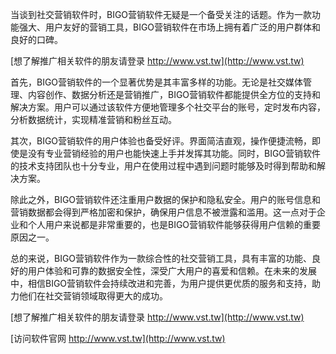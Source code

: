 当谈到社交营销软件时，BIGO营销软件无疑是一个备受关注的话题。作为一款功能强大、用户友好的营销工具，BIGO营销软件在市场上拥有着广泛的用户群体和良好的口碑。

[想了解推广相关软件的朋友请登录 http://www.vst.tw](http://www.vst.tw)

首先，BIGO营销软件的一个显著优势是其丰富多样的功能。无论是社交媒体管理、内容创作、数据分析还是营销推广，BIGO营销软件都能提供全方位的支持和解决方案。用户可以通过该软件方便地管理多个社交平台的账号，定时发布内容，分析数据统计，实现精准营销和粉丝互动。

其次，BIGO营销软件的用户体验也备受好评。界面简洁直观，操作便捷流畅，即使是没有专业营销经验的用户也能快速上手并发挥其功能。同时，BIGO营销软件的技术支持团队也十分专业，用户在使用过程中遇到问题时能够及时得到帮助和解决方案。

除此之外，BIGO营销软件还注重用户数据的保护和隐私安全。用户的账号信息和营销数据都会得到严格加密和保护，确保用户信息不被泄露和滥用。这一点对于企业和个人用户来说都是非常重要的，也是BIGO营销软件能够获得用户信赖的重要原因之一。

总的来说，BIGO营销软件作为一款综合性的社交营销工具，具有丰富的功能、良好的用户体验和可靠的数据安全性，深受广大用户的喜爱和信赖。在未来的发展中，相信BIGO营销软件会持续改进和完善，为用户提供更优质的服务和支持，助力他们在社交营销领域取得更大的成功。

[想了解推广相关软件的朋友请登录 http://www.vst.tw](http://www.vst.tw)


[访问软件官网 http://www.vst.tw](http://www.vst.tw)
